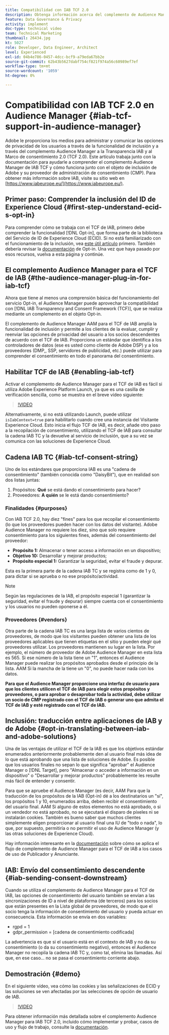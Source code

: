 ```yaml
---
title: Compatibilidad con IAB TCF 2.0
description: Obtenga información acerca del complemento de Audience Manager para el TCF de IAB y cómo funciona con el objeto de inclusión de Adobe y su proveedor de administración de consentimiento (CMP).
feature: Data Governance & Privacy
activity: implement
doc-type: technical video
team: Technical Marketing
thumbnail: 26434.jpg
kt: 5027
role: Developer, Data Engineer, Architect
level: Experienced
exl-id: 04b4e786-0457-4dcc-bcf9-a79eda67bb2e
source-git-commit: 62b43b5627dabf754cf821f974a56c60989ef7ef
workflow-type: tm+mt
source-wordcount: '1059'
ht-degree: 0%

---
```


# Compatibilidad con IAB TCF 2.0 en Audience Manager {#iab-tcf-support-in-audience-manager}

Adobe le proporciona los medios para administrar y comunicar las opciones de privacidad de los usuarios a través de la funcionalidad de inclusión y a través del complemento Audience Manager a la Transparencia IAB y al Marco de consentimiento 2.0 (TCF 2.0). Este artículo trabaja junto con la documentación para ayudarle a comprender el complemento Audience Manager de IAB TCF y cómo funciona junto con el objeto de inclusión de Adobe y su proveedor de administración de consentimiento (CMP). Para obtener más información sobre IAB, visite su sitio web en [https://www.iabeurope.eu/](https://www.iabeurope.eu/).

## Primer paso: Comprender la inclusión del ID de Experience Cloud {#first-step-understand-ecid-s-opt-in}

Para comprender cómo se trabaja con el TCF de IAB, primero debe comprender la funcionalidad [!DNL Opt-in], que forma parte de la biblioteca del Servicio de ID de Experience Cloud (ECID). Si no está familiarizado con el funcionamiento de la inclusión, vea [este útil artículo](https://experienceleague.adobe.com/docs/core-services-learn/tutorials/id-service/use-opt-in-to-control-experience-cloud-activities-based-on-user-consent.html) primero. También debería revisar la [documentación](https://experienceleague.adobe.com/docs/id-service/using/implementation/opt-in-service/optin-overview.html) de Opt-in. Una vez que haya pasado por esos recursos, vuelva a esta página y continúe.

## El complemento Audience Manager para el TCF de IAB {#the-audience-manager-plug-in-for-iab-tcf}

Ahora que tiene al menos una comprensión básica del funcionamiento del servicio Opt-in, el Audience Manager puede aprovechar la compatibilidad con [!DNL IAB Transparency and Consent Framework (TCF)], que se realiza mediante un complemento en el objeto Opt-in.

El complemento de Audience Manager AAM para el TCF de IAB amplía la funcionalidad de inclusión y permite a los clientes de la evaluar, cumplir y reenviar las opciones de privacidad del usuario a los socios descendentes de acuerdo con el TCF de IAB. Proporciona un estándar que identifica a los controladores de datos (ese es usted como cliente de Adobe DSP) y a los proveedores (DMP,, SSP, servidores de publicidad, etc.) puede utilizar para comprender el consentimiento en todo el panorama del consentimiento.

## Habilitar TCF de IAB {#enabling-iab-tcf}

Activar el complemento de Audience Manager para el TCF de IAB es fácil si utiliza Adobe Experience Platform Launch, ya que es una casilla de verificación sencilla, como se muestra en el breve vídeo siguiente:

>[!VIDEO](https://video.tv.adobe.com/v/26433/?quality=12)

Alternativamente, si no está utilizando Launch, puede utilizar `isIabContext=true` para habilitarlo cuando cree una instancia del Visitante Experience Cloud. Esto inicia el flujo TCF de IAB, es decir, añade otro paso a la recopilación de consentimiento, utilizando el TCF de IAB para consultar la cadena IAB TC y la devuelve al servicio de inclusión, que a su vez se comunica con las soluciones de Experience Cloud.

## Cadena IAB TC {#iab-tcf-consent-string}

Uno de los estándares que proporciona IAB es una &quot;cadena de consentimiento&quot; (también conocida como &quot;DaisyBit&quot;), que en realidad son dos listas juntas:

1. Propósitos: **Qué** se está dando el consentimiento para hacer?
1. Proveedores: **A quién** se le está dando consentimiento?

### Finalidades {#purposes}

Con IAB TCF 2.0, hay diez &quot;fines&quot; para los que recopilar el consentimiento (lo que los proveedores pueden hacer con los datos del visitante). Adobe Audience Manager no requiere los diez, sino que solo requiere consentimiento para los siguientes fines, además del consentimiento del proveedor:

* **Propósito 1:** Almacenar o tener acceso a información en un dispositivo;
* **Objetivo 10:** Desarrollar y mejorar productos;
* **Propósito especial 1:** Garantizar la seguridad, evitar el fraude y depurar.

Esta es la primera parte de la cadena IAB TC y se registra como de 1 y 0, para dictar si se aprueba o no ese propósito/actividad.

>[!NOTE]
>
>Según las regulaciones de la IAB, el propósito especial 1 (garantizar la seguridad, evitar el fraude y depurar) siempre cuenta con el consentimiento y los usuarios no pueden oponerse a él.

### Proveedores {#vendors}

Otra parte de la cadena IAB TC es una larga lista de varios cientos de proveedores, de modo que los visitantes pueden obtener una lista de los proveedores aplicables que tienen etiquetas en el sitio y pueden elegir qué proveedores utilizar. Los proveedores mantienen su lugar en la lista. Por ejemplo, el número de proveedor de Adobe Audience Manager en esta lista es 565. Si ese número de la lista tiene un &quot;1&quot;, entonces el Audience Manager puede realizar los propósitos aprobados desde el principio de la lista. AAM Si la mancha de la tiene un &quot;0&quot;, no puede hacer nada con los datos.

**Para que el Audience Manager proporcione una interfaz de usuario para que los clientes utilicen el TCF de IAB para elegir estos propósitos y proveedores, o para aprobar o desaprobar toda la actividad, debe utilizar un socio de CMP registrado con el TCF de IAB o generar uno que admita el TCF de IAB y esté registrado con el TCF de IAB.**

## Inclusión: traducción entre aplicaciones de IAB y de Adobe {#opt-in-translating-between-iab-and-adobe-solutions}

Una de las ventajas de utilizar el TCF de la IAB es que los objetivos estándar enumerados anteriormente probablemente den al usuario final más idea de lo que está aprobando que una lista de soluciones de Adobe. Es posible que los usuarios finales no sepan lo que significa &quot;aprobar&quot; el Audience Manager o [!DNL Target], pero &quot;Almacenar o acceder a información en un dispositivo&quot; o &quot;Desarrollar y mejorar productos&quot; probablemente les resulte más fácil de entender y consentir.

Para que se apruebe el Audience Manager (es decir, AAM Para que la traducción de los propósitos de la IAB (Opt-in) dé a los destinatarios un &quot;sí&quot;, los propósitos 1 y 10, enumerados arriba, deben recibir el consentimiento del usuario final. AAM Si alguno de estos elementos no está aprobado, o si un vendedor no está aprobado, no se ejecutará el disparo de píxeles ni se instalarán cookies. También es bueno saber que muchos clientes simplemente eligen proporcionar al usuario final una IU de &quot;todo o nada&quot;, lo que, por supuesto, permitiría o no permitir el uso de Audience Manager (y las otras soluciones de Experience Cloud).

Hay información interesante en la [documentación](https://experienceleague.adobe.com/docs/audience-manager/user-guide/overview/data-privacy/consent-management/aam-iab-plugin.html?lang=en) sobre cómo se aplica el flujo de complemento de Audience Manager para el TCF de IAB a los casos de uso de Publicador y Anunciante.

## IAB: Envío del consentimiento descendente {#iab-sending-consent-downstream}

Cuando se utiliza el complemento de Audience Manager para el TCF de IAB, las opciones de consentimiento del usuario también se envían a las sincronizaciones de ID a nivel de plataforma (de terceros) para los socios que están presentes en la Lista global de proveedores, de modo que el socio tenga la información de consentimiento del usuario y pueda actuar en consecuencia. Esta información se envía en dos variables:

* rgpd = 1
* gdpr_permission = [cadena de consentimiento codificada]

La advertencia es que si el usuario está en el contexto de IAB y no da su consentimiento (o da su consentimiento negativo), entonces el Audience Manager no recopila la cadena IAB TC y, como tal, elimina las llamadas. Así que, en ese caso... no se pasa el consentimiento corriente abajo.

## Demostración {#demo}

En el siguiente vídeo, vea cómo las cookies y las señalizaciones de ECID y las soluciones se ven afectadas por las selecciones de opción de usuario de IAB.

>[!VIDEO](https://video.tv.adobe.com/v/26434/?quality=12)

Para obtener información más detallada sobre el complemento Audience Manager para IAB TCF 2.0, incluido cómo implementar y probar, casos de uso y flujo de trabajo, consulte la [documentación](https://experienceleague.adobe.com/docs/audience-manager/user-guide/overview/data-privacy/consent-management/aam-iab-plugin.html).
